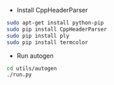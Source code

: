 * Install CppHeaderParser

``` bash
sudo apt-get install python-pip
sudo pip install CppHeaderParser
sudo pip install ply
sudo pip install termcolor
```

* Run autogen

``` bash
cd utils/autogen
./run.py
```
